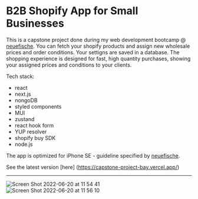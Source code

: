 # B2B Shopify App for Small Businesses

This is a capstone project done during my web development bootcamp @ [neuefische](neuefische). 
You can fetch your shopify products and assign new wholesale prices and order conditions. Your settigns are saved in a database. The shopping experience is designed for fast, high quantity purchases, showing your assigned prices and conditions to your clients.

Tech stack: 
- react 
- next.js
- nongoDB
- styled components
- MUI
- zustand
- react hook form
- YUP resolver
- shopify buy SDK
- node.js 

The app is optimized for iPhone SE - guideline specified by [neuefische](neuefische).

See the latest version [here] (https://capstone-project-bay.vercel.app/)

------------
![Screen Shot 2022-06-20 at 11 54 41](https://user-images.githubusercontent.com/102030428/175499381-491e73df-b270-4532-8f0e-4c925de53b99.png)
![Screen Shot 2022-06-20 at 11 56 10](https://user-images.githubusercontent.com/102030428/175499661-9087069a-55b4-47fb-b309-be3f939f5564.png)

